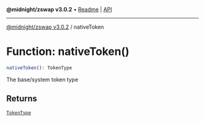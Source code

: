 **@midnight/zswap v3.0.2** • [Readme](../README.md) \| [API](../globals.md)

***

[@midnight/zswap v3.0.2](../README.md) / nativeToken

# Function: nativeToken()

```ts
nativeToken(): TokenType
```

The base/system token type

## Returns

[`TokenType`](../type-aliases/TokenType.md)
